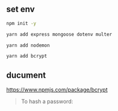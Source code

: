 ## set env

```bash
npm init -y

yarn add express mongoose dotenv multer

yarn add nodemon

yarn add bcrypt
```

## ducument  
https://www.npmjs.com/package/bcrypt
> To hash a password:
